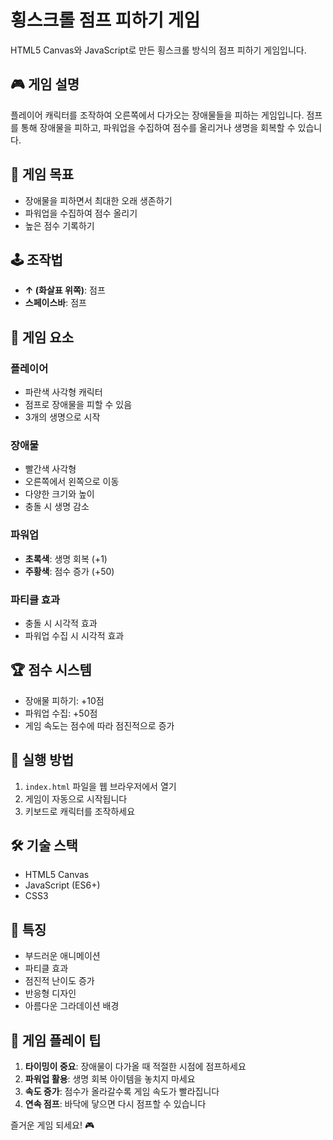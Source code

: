 # 횡스크롤 점프 피하기 게임

HTML5 Canvas와 JavaScript로 만든 횡스크롤 방식의 점프 피하기 게임입니다.

## 🎮 게임 설명

플레이어 캐릭터를 조작하여 오른쪽에서 다가오는 장애물들을 피하는 게임입니다. 점프를 통해 장애물을 피하고, 파워업을 수집하여 점수를 올리거나 생명을 회복할 수 있습니다.

## 🎯 게임 목표

- 장애물을 피하면서 최대한 오래 생존하기
- 파워업을 수집하여 점수 올리기
- 높은 점수 기록하기

## 🕹️ 조작법

- **↑ (화살표 위쪽)**: 점프
- **스페이스바**: 점프

## 🎨 게임 요소

### 플레이어
- 파란색 사각형 캐릭터
- 점프로 장애물을 피할 수 있음
- 3개의 생명으로 시작

### 장애물
- 빨간색 사각형
- 오른쪽에서 왼쪽으로 이동
- 다양한 크기와 높이
- 충돌 시 생명 감소

### 파워업
- **초록색**: 생명 회복 (+1)
- **주황색**: 점수 증가 (+50)

### 파티클 효과
- 충돌 시 시각적 효과
- 파워업 수집 시 시각적 효과

## 🏆 점수 시스템

- 장애물 피하기: +10점
- 파워업 수집: +50점
- 게임 속도는 점수에 따라 점진적으로 증가

## 🚀 실행 방법

1. `index.html` 파일을 웹 브라우저에서 열기
2. 게임이 자동으로 시작됩니다
3. 키보드로 캐릭터를 조작하세요

## 🛠️ 기술 스택

- HTML5 Canvas
- JavaScript (ES6+)
- CSS3

## 🎨 특징

- 부드러운 애니메이션
- 파티클 효과
- 점진적 난이도 증가
- 반응형 디자인
- 아름다운 그라데이션 배경

## 🎵 게임 플레이 팁

1. **타이밍이 중요**: 장애물이 다가올 때 적절한 시점에 점프하세요
2. **파워업 활용**: 생명 회복 아이템을 놓치지 마세요
3. **속도 증가**: 점수가 올라갈수록 게임 속도가 빨라집니다
4. **연속 점프**: 바닥에 닿으면 다시 점프할 수 있습니다

즐거운 게임 되세요! 🎮 
